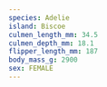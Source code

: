 ```yaml
---
species: Adelie
island: Biscoe
culmen_length_mm: 34.5
culmen_depth_mm: 18.1
flipper_length_mm: 187
body_mass_g: 2900
sex: FEMALE
---
```

